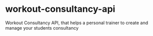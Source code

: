 # workout-consultancy-api
Workout Consultancy API, that helps a personal trainer to create and manage your students consultancy 
